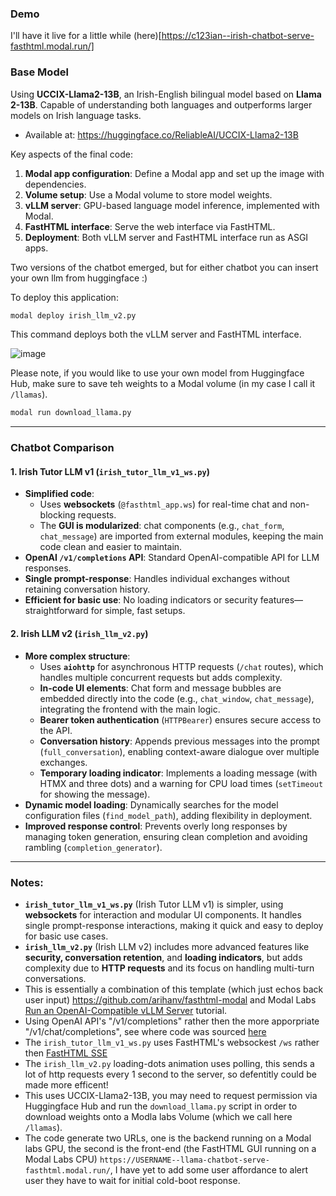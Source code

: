 ### Demo

I'll have it live for a little while (here)[https://c123ian--irish-chatbot-serve-fasthtml.modal.run/]


### Base Model

Using **UCCIX-Llama2-13B**, an Irish-English bilingual model based on **Llama 2-13B**. Capable of understanding both languages and outperforms larger models on Irish language tasks.

- Available at: https://huggingface.co/ReliableAI/UCCIX-Llama2-13B

Key aspects of the final code:

1. **Modal app configuration**: Define a Modal app and set up the image with dependencies.
2. **Volume setup**: Use a Modal volume to store model weights.
3. **vLLM server**: GPU-based language model inference, implemented with Modal.
4. **FastHTML interface**: Serve the web interface via FastHTML.
5. **Deployment**: Both vLLM server and FastHTML interface run as ASGI apps.

Two versions of the chatbot emerged, but for either chatbot you can insert your own llm from huggingface :) 

To deploy this application:

```bash
modal deploy irish_llm_v2.py
```
This command deploys both the vLLM server and FastHTML interface.

![image](https://github.com/user-attachments/assets/d9201394-cf3d-424b-9f84-5d9d5caf69a7)


Please note, if you would like to use your own model from Huggingface Hub, make sure to save teh weights to a Modal volume (in my case I call it `/llamas`).

```bash
modal run download_llama.py
```


---

### Chatbot Comparison

#### 1. **Irish Tutor LLM v1** (`irish_tutor_llm_v1_ws.py`)
- **Simplified code**:
  - Uses **websockets** (`@fasthtml_app.ws`) for real-time chat and non-blocking requests.
  - The **GUI is modularized**: chat components (e.g., `chat_form`, `chat_message`) are imported from external modules, keeping the main code clean and easier to maintain.
- **OpenAI `/v1/completions` API**: Standard OpenAI-compatible API for LLM responses.
- **Single prompt-response**: Handles individual exchanges without retaining conversation history.
- **Efficient for basic use**: No loading indicators or security features—straightforward for simple, fast setups.

#### 2. **Irish LLM v2** (`irish_llm_v2.py`)
- **More complex structure**:
  - Uses **`aiohttp`** for asynchronous HTTP requests (`/chat` routes), which handles multiple concurrent requests but adds complexity.
  - **In-code UI elements**: Chat form and message bubbles are embedded directly into the code (e.g., `chat_window`, `chat_message`), integrating the frontend with the main logic.
  - **Bearer token authentication** (`HTTPBearer`) ensures secure access to the API.
  - **Conversation history**: Appends previous messages into the prompt (`full_conversation`), enabling context-aware dialogue over multiple exchanges.
  - **Temporary loading indicator**: Implements a loading message (with HTMX and three dots) and a warning for CPU load times (`setTimeout` for showing the message).
- **Dynamic model loading**: Dynamically searches for the model configuration files (`find_model_path`), adding flexibility in deployment.
- **Improved response control**: Prevents overly long responses by managing token generation, ensuring clean completion and avoiding rambling (`completion_generator`).

---

### Notes:
- **`irish_tutor_llm_v1_ws.py`** (Irish Tutor LLM v1) is simpler, using **websockets** for interaction and modular UI components. It handles single prompt-response interactions, making it quick and easy to deploy for basic use cases.
- **`irish_llm_v2.py`** (Irish LLM v2) includes more advanced features like **security, conversation retention**, and **loading indicators**, but adds complexity due to **HTTP requests** and its focus on handling multi-turn conversations.
- This is essentially a combination of this template (which just echos back user input) https://github.com/arihanv/fasthtml-modal and Modal Labs [Run an OpenAI-Compatible vLLM Server](https://github.com/modal-labs/modal-examples/blob/main/06_gpu_and_ml/llm-serving/vllm_inference.py) tutorial. 
- Using OpenAI API's  "/v1/completions" rather then the more apporpriate "/v1/chat/completions", see where code was sourced [here]( https://github.com/vllm-project/vllm/blob/507ef787d85dec24490069ffceacbd6b161f4f72/vllm/entrypoints/openai/api_server.py#L235C1-L247C1)
- The `irish_tutor_llm_v1_ws.py` uses FastHTML's websockest `/ws` rather then [FastHTML SSE](https://github.com/AnswerDotAI/fasthtml-example/blob/main/04_sse/sse_rand_scroll.py)
- The `irish_llm_v2.py` loading-dots animation uses polling, this sends a lot of http requests every 1 second to the server, so defentitly could be made more efficent!
- This uses UCCIX-Llama2-13B, you may need to request permission via Huggingface Hub and run the `download_llama.py` script in order to download weights onto a Modla labs Volume (which we call here `/llamas`).
- The code generate two URLs, one is the backend running on a Modal labs GPU, the second is the front-end (the FastHTML GUI running on a Modal Labs CPU) `https://USERNAME--llama-chatbot-serve-fasthtml.modal.run/`, I have yet to add some user affordance to alert user they have to wait for initial cold-boot response. 
